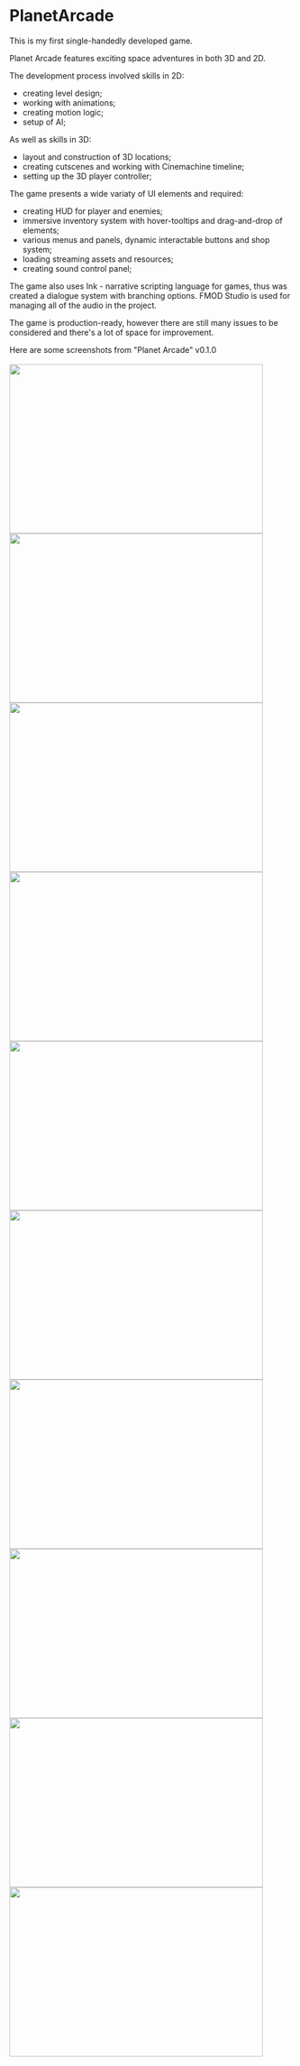 # PlanetArcade
This is my first single-handedly developed game.

Planet Arcade features exciting space adventures in both 3D and 2D.

The development process involved skills in 2D:
  - creating level design;
  - working with animations; 
  - creating motion logic; 
  - setup of AI;
  
 As well as skills in 3D:
  - layout and construction of 3D locations;
  - creating cutscenes and working with Cinemachine timeline; 
  - setting up the 3D player controller;
 
The game presents a wide variaty of UI elements and required:
  - creating HUD for player and enemies;
  - immersive inventory system with hover-tooltips and drag-and-drop of elements;
  - various menus and panels, dynamic interactable buttons and shop system;
  - loading streaming assets and resources; 
  - creating sound control panel;

The game also uses Ink - narrative scripting language for games, thus was created a dialogue system with branching options.
FMOD Studio is used for managing all of the audio in the project.

The game is production-ready, however there are still many issues to be considered and there's a lot of space for improvement.

Here are some screenshots from "Planet Arcade" v0.1.0 <br><br>
<img src="https://user-images.githubusercontent.com/108517092/223064610-fc6d9f02-d90f-406f-96ba-b7a5c6c20245.jpg" width="450" height="300" />
<img src="https://user-images.githubusercontent.com/108517092/223065027-f5df29bb-1f9b-43eb-a64a-0b8835422a0a.jpg" width="450" height="300" />
<img src="https://user-images.githubusercontent.com/108517092/223065150-047caf22-bcdc-41e5-9efd-714a00b8e8d0.jpg" width="450" height="300" />
<img src="https://user-images.githubusercontent.com/108517092/223065445-e6c41d7c-1b33-4bbd-a07c-c986772a07ea.jpg" width="450" height="300" />
<img src="https://user-images.githubusercontent.com/108517092/223065455-ee319185-4bf3-4f0f-94ab-22eb2eab7e07.jpg" width="450" height="300" />
<img src="https://user-images.githubusercontent.com/108517092/223066796-166c2033-fc7f-4996-89c5-aa42a1fe3876.jpg" width="450" height="300" />
<img src="https://user-images.githubusercontent.com/108517092/223065484-c44be769-f122-4c0e-88b4-f7d389e4a023.jpg" width="450" height="300" />
<img src="https://user-images.githubusercontent.com/108517092/223065487-fdb80202-2926-4964-82b2-0d8efcbf081d.jpg" width="450" height="300" />
<img src="https://user-images.githubusercontent.com/108517092/223065491-4606c501-8d1e-44b0-9879-5f1b373a8f97.jpg" width="450" height="300" />
<img src="https://user-images.githubusercontent.com/108517092/223065460-53a5f5cc-688e-434f-99b3-ff3715e0381f.jpg" width="450" height="300" />
